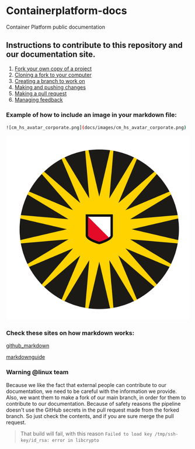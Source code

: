 # Containerplatform-docs
Container Platform public documentation

## Instructions to contribute to this repository and our documentation site.

1. [Fork your own copy of a project](https://docs.github.com/en/get-started/exploring-projects-on-github/contributing-to-a-project#creating-your-own-copy-of-a-project)
2. [Cloning a fork to your computer](https://docs.github.com/en/get-started/exploring-projects-on-github/contributing-to-a-project#cloning-a-fork-to-your-computer)
3. [Creating a branch to work on](https://docs.github.com/en/get-started/exploring-projects-on-github/contributing-to-a-project#making-and-pushing-changes)
4. [Making and pushing changes](https://docs.github.com/en/get-started/exploring-projects-on-github/contributing-to-a-project#making-and-pushing-changes)
5. [Making a pull request](https://docs.github.com/en/get-started/exploring-projects-on-github/contributing-to-a-project#making-a-pull-request)
4. [Managing feedback](https://docs.github.com/en/get-started/exploring-projects-on-github/contributing-to-a-project#managing-feedback)
### Example of how to include an image in your markdown file:
```bash
![cm_hs_avatar_corporate.png](docs/images/cm_hs_avatar_corporate.png)
```

![cm_hs_avatar_corporate.png](docs/images/cm_hs_avatar_corporate.png)

### Check these sites on how markdown works:

[github_markdown](https://guides.github.com/features/mastering-markdown/)

[markdownguide](https://www.markdownguide.org/basic-syntax/)

### Warning @linux team
Because we like the fact that external people can contribute to our documentation, we need to be careful with the information
we provide.
Also, we want them to make a fork of our main branch, in order for them to contribute to our documentation.
Because of safety reasons the pipeline doesn't use the GitHub secrets in the pull request made from the forked branch.
So just check the contents, and if you are sure merge the pull request. 
> That build will fail, with this reason `Failed to load key /tmp/ssh-key/id_rsa: error in libcrypto`
